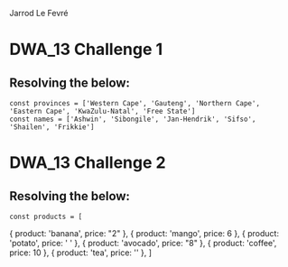 Jarrod Le Fevré

# DWA_13 Challenge 1

## Resolving the below:
    const provinces = ['Western Cape', 'Gauteng', 'Northern Cape', 'Eastern Cape', 'KwaZulu-Natal', 'Free State']
    const names = ['Ashwin', 'Sibongile', 'Jan-Hendrik', 'Sifso', 'Shailen', 'Frikkie']

# DWA_13 Challenge 2

## Resolving the below:
    const products = [
  { product: 'banana', price: "2" },
  { product: 'mango', price: 6 },
  { product: 'potato', price: ' ' },
  { product: 'avocado', price: "8" },
  { product: 'coffee', price: 10 },
  { product: 'tea', price: '' },
]

